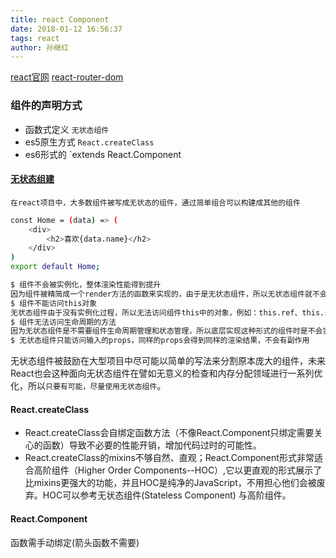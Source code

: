 ```yaml
---
title: react Component
date: 2018-01-12 16:56:37
tags: react
author: 孙继红
---
```

[react官网](https://reactjs.org/docs/hello-world.html)
[react-router-dom](http://reacttraining.cn/web/example/auth-workflow)
### 组件的声明方式
* 函数式定义 `无状态组件`
* es5原生方式  `React.createClass`
* es6形式的  `extends React.Component

#### [无状态组建](https://reactjs.org/blog/2015/10/07/react-v0.14.html#stateless-functional-components)

``
在react项目中，大多数组件被写成无状态的组件，通过简单组合可以构建成其他的组件
``
```bash
const Home = (data) => (
    <div>
        <h2>喜欢{data.name}</h2>
    </div>
)
export default Home;
```

```bash
$ 组件不会被实例化，整体渲染性能得到提升
因为组件被精简成一个render方法的函数来实现的，由于是无状态组件，所以无状态组件就不会在有组件实例化的过程，无实例化过程也就不需要分配多余的内存，从而性能得到一定的提升。
$ 组件不能访问this对象
无状态组件由于没有实例化过程，所以无法访问组件this中的对象，例如：this.ref、this.state等均不能访问。若想访问就不能使用这种形式来创建组件
$ 组件无法访问生命周期的方法
因为无状态组件是不需要组件生命周期管理和状态管理，所以底层实现这种形式的组件时是不会实现组件的生命周期方法。所以无状态组件是不能参与组件的各个生命周期管理的。
$ 无状态组件只能访问输入的props，同样的props会得到同样的渲染结果，不会有副作用
```
无状态组件被鼓励在大型项目中尽可能以简单的写法来分割原本庞大的组件，未来React也会这种面向无状态组件在譬如无意义的检查和内存分配领域进行一系列优化，所以``只要有可能，尽量使用无状态组件``。

#### React.createClass
* React.createClass会自绑定函数方法（不像React.Component只绑定需要关心的函数）导致不必要的性能开销，增加代码过时的可能性。
* React.createClass的mixins不够自然、直观；React.Component形式非常适合高阶组件（Higher Order Components--HOC）,它以更直观的形式展示了比mixins更强大的功能，并且HOC是纯净的JavaScript，不用担心他们会被废弃。HOC可以参考无状态组件(Stateless Component) 与高阶组件。

#### React.Component
函数需手动绑定(箭头函数不需要)

